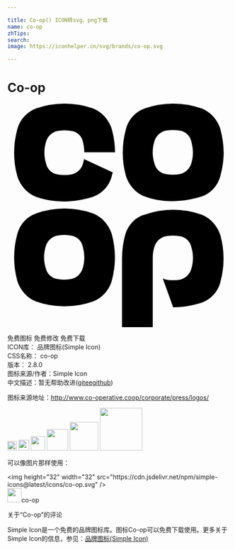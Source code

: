 ```yaml
---

title: Co-op() ICON转svg、png下载
name: co-op
zhTips: 
search: 
image: https://iconhelper.cn/svg/brands/co-op.svg

---
```


# Co-op  <small style="font-size: 60%;font-weight: 100"></small>

<div id="svg" class="svg-wrap">
<svg role="img" viewBox="0 0 24 24" xmlns="http://www.w3.org/2000/svg"><title>Co-op icon</title><path d="M23.275 5.265c0-.852-.132-1.703-.36-2.555-.328-1.016-1.081-1.834-2.031-2.194a9.248 9.248 0 0 0-6.092 0 3.168 3.168 0 0 0-2.03 2.194 9.532 9.532 0 0 0 0 5.077c.326 1.015 1.08 1.834 2.03 2.194a8.04 8.04 0 0 0 3.046.491c1.049 0 2.063-.196 3.046-.491a3.172 3.172 0 0 0 2.031-2.194c.229-.819.36-1.67.36-2.522zm-3.308 0c0 .393-.065.852-.196 1.212-.164.524-.623.95-1.18 1.081a4.233 4.233 0 0 1-1.571 0 1.473 1.473 0 0 1-1.18-1.081 4.025 4.025 0 0 1 0-2.489c.163-.524.622-.95 1.18-1.081a4.233 4.233 0 0 1 1.571 0 1.476 1.476 0 0 1 1.18 1.081c.13.458.196.884.196 1.277m-8.745 13.79a9.552 9.552 0 0 0 0-5.077c-.327-1.016-1.081-1.834-2.03-2.195a9.248 9.248 0 0 0-6.092 0 3.173 3.173 0 0 0-2.031 2.195 9.552 9.552 0 0 0 0 5.077c.328 1.015 1.081 1.834 2.031 2.193a9.248 9.248 0 0 0 6.092 0 3.392 3.392 0 0 0 2.03-2.193m-2.948-2.523c0 .393-.066.852-.197 1.212a1.644 1.644 0 0 1-1.179 1.081 4.238 4.238 0 0 1-1.572 0 1.477 1.477 0 0 1-1.179-1.081 4.04 4.04 0 0 1 0-2.489 1.64 1.64 0 0 1 1.179-1.081 4.196 4.196 0 0 1 1.572 0 1.476 1.476 0 0 1 1.179 1.081c.131.426.197.851.197 1.277m0-11.3h3.308c0-.851-.131-1.703-.36-2.521-.327-1.016-1.081-1.834-2.03-2.194a9.248 9.248 0 0 0-6.092 0C2.084.909 1.331 1.728 1.068 2.743a9.552 9.552 0 0 0 0 5.077c.328 1.015 1.081 1.834 2.031 2.194.982.36 1.998.492 3.046.492 1.048 0 2.063-.197 3.046-.492a3.17 3.17 0 0 0 2.03-2.194c.033-.131.065-.295.131-.426L8.241 5.953c-.033.196-.065.36-.131.557-.163.524-.622.95-1.179 1.081a4.238 4.238 0 0 1-1.572 0A1.478 1.478 0 0 1 4.18 6.51a4.04 4.04 0 0 1 0-2.489c.164-.524.622-.95 1.179-1.082a4.238 4.238 0 0 1 1.572 0A1.476 1.476 0 0 1 8.11 4.021c.098.425.164.818.164 1.211m4.421 8.779a9.442 9.442 0 0 0-.36 2.555V24h3.308v-7.468c0-.393.065-.852.196-1.212.163-.524.622-.95 1.18-1.081a4.191 4.191 0 0 1 1.571 0 1.478 1.478 0 0 1 1.18 1.081 4.04 4.04 0 0 1 0 2.489c-.164.523-.623.95-1.146 1.08a4.196 4.196 0 0 1-1.572 0c-.099-.031-.229-.064-.327-.098l1.113 3.079c1.049 0 2.063-.197 3.046-.491a3.175 3.175 0 0 0 2.031-2.194 9.552 9.552 0 0 0 0-5.077c-.328-1.016-1.081-1.834-2.031-2.195a9.248 9.248 0 0 0-6.092 0c-1.016.263-1.769 1.082-2.097 2.098"/></svg>
</div>
<detail full-name='co-op'></detail>

<div class="detail-page">
<p>
<span><span class="badge-success badge">免费图标</span> <span class="badge-success badge">免费修改</span>  <span class="badge-success badge">免费下载</span> </span>
<br/>
<span>
ICON库：
<span class="badge-secondary badge">品牌图标(Simple Icon)</span> 
</span>
<br/>
<span>
CSS名称：
<span class="badge-secondary badge">co-op</span> 
</span>

<br/>
<span>
版本：
<span class="badge-secondary badge">2.8.0</span> 
</span>
<br/>
<span>图标来源/作者：<span class="badge-light badge">Simple Icon</span></span> 
<br/>
<span class="zh-detail">中文描述：暂无<span class="help-link"><span>帮助改进</span>(<a href="https://gitee.com/liuwave/icon-helper/edit/master/json/brands/co-op.json" target="_blank" rel="noopener noreferrer">gitee</a><a href="https://github.com/liuwave/icon-helper/edit/master/json/brands/co-op.json" target="_blank" rel="noopener noreferrer">github</a></span>)</span><br/>
</p>
</div><div class="description description alert alert-light"><p>图标来源地址：<a href="http://www.co-operative.coop/corporate/press/logos/" target="_blank" rel="noopener noreferrer">http://www.co-operative.coop/corporate/press/logos/</a></p></div>
<div class="alert alert-dark">
<img height="21" width="21" src="https://cdn.jsdelivr.net/npm/simple-icons@latest/icons/co-op.svg" />
<img height="24" width="24" src="https://cdn.jsdelivr.net/npm/simple-icons@latest/icons/co-op.svg" />
<img height="32" width="32" src="https://cdn.jsdelivr.net/npm/simple-icons@latest/icons/co-op.svg" />
<img height="48" width="48" src="https://cdn.jsdelivr.net/npm/simple-icons@latest/icons/co-op.svg" />
<img height="64" width="64" src="https://cdn.jsdelivr.net/npm/simple-icons@latest/icons/co-op.svg" />
<img height="96" width="96" src="https://cdn.jsdelivr.net/npm/simple-icons@latest/icons/co-op.svg" />

</div>
<div>
  <p>可以像图片那样使用：    
  </p>
  <div class="alert alert-primary" style="font-size: 14px">
    &lt;img height="32" width="32" src="https://cdn.jsdelivr.net/npm/simple-icons@latest/icons/co-op.svg" /&gt;
    <copy-btn content='<img height="32" width="32" src="https://cdn.jsdelivr.net/npm/simple-icons@latest/icons/co-op.svg" />'></copy-btn>
  </div>
  <div class="alert alert-secondary">
    <img height="32" width="32" src="https://cdn.jsdelivr.net/npm/simple-icons@latest/icons/co-op.svg" />co-op
    <copy-btn content="co-op" btn-title="复制图标名称"></copy-btn>
  </div>
</div>

<Vssue title="关于“Co-op”的评论" >关于“Co-op”的评论</Vssue>


<div><p>Simple Icon是一个免费的品牌图标库。图标Co-op可以免费下载使用。更多关于  Simple Icon的信息，参见：<a target="_blank" href="https://iconhelper.cn/brands.html">品牌图标(Simple Icon)</a>
</p></div>
